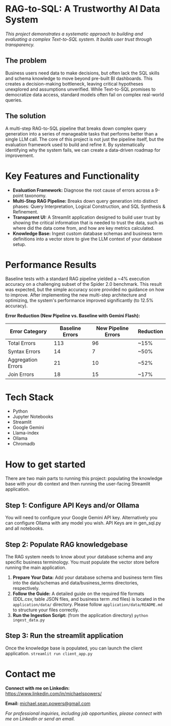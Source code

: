 # RAG-to-SQL: A Trustworthy AI Data System
*This project demonstrates a systematic approach to building and evaluating a complex Text-to-SQL system. 
It builds user trust through transparency.*

## The problem
Business users need data to make decisions, but often lack the SQL skills and schema knowledge to move beyond pre-built BI dashboards. 
This creates a decision-making bottleneck, leaving critical hypotheses unexplored and assumptions unverified. 
While Text-to-SQL promises to democratize data access, standard models often fail on complex real-world queries.

## The solution
A multi-step RAG-to-SQL pipeline that breaks down complex query generation into a series of manageable tasks that performs better than a single LLM call. 
The core of this project is not just the pipeline itself, but the evaluation framework used to build and refine it. 
By systematically identifying why the system fails, we can create a data-driven roadmap for improvement.


# Key Features and Functionality
* **Evaluation Framework:** Diagnose the root cause of errors across a 9-point taxonomy.
* **Multi-Step RAG Pipeline:** Breaks down query generation into distinct phases: Query Interpretation, Logical Construction, and SQL Synthesis & Refinement.
* **Transparent UI:** A Streamlit application designed to build user trust by showing the critical information that is needed to trust the data, such as where did the data come from, and how are key metrics calculated.
* **Knowledge Base:** Ingest custom database schemas and business term definitions into a vector store to give the LLM context of your database setup.

# Performance Results
Baseline tests with a standard RAG pipeline yielded a ~4% execution accuracy on a challenging subset of the Spider 2.0 benchmark. 
This result was expected, but the simple accuracy score provided no guidance on how to improve.
After implementing the new multi-step architecture and optimizing, the system's performance improved significantly (to 12.5% accuracy).

**Error Reduction (New Pipeline vs. Baseline with Gemini Flash):**

|Error Category	| Baseline Errors	| New Pipeline Errors	| Reduction|
|---------------|-----------------|---------------------|----------|
|Total Errors	| 113 |	96	| ~15% |
|Syntax Errors |	14 |	7 |	~50% |
|Aggregation Errors |	21 |	10	| ~52% |
|Join Errors	| 18 |	15 |	~17% |

# Tech Stack
- Python
- Jupyter Notebooks
- Streamlit
- Google Gemini
- Llama-index
- Ollama
- Chromadb

# How to get started
There are two main parts to running this project: populating the knowledge base with your db context and then running the user-facing Streamlit application.

## Step 1: Configure API Keys and/or Ollama
You will need to configure your Google Gemini API key. Alternatively you can configure Ollama with any model you wish.
API Keys are in gen_sql.py and all notebooks.

## Step 2: Populate RAG knowledgebase
The RAG system needs to know about your database schema and any specific business terminology. You must populate the vector store before running the main application.

1. **Prepare Your Data:** Add your database schema and business term files into the data/schemas and data/business_terms directories, respectively.
2. **Follow the Guide:** A detailed guide on the required file formats (DDL.csv, table JSON files, and business term .md files) is located in the ```application/data/``` directory. Please follow ```application/data/README.md``` to structure your files correctly.
4. **Run the Ingestion Script:** (from the application directory)
```python ingest_data.py```
## Step 3: Run the streamlit application
Once the knowledge base is populated, you can launch the client application.
```streamlit run client_app.py```

# Contact me
**Connect with me on Linkedin:** https://www.linkedin.com/in/michaelspowers/

**Email:** michael.sean.powers@gmail.com

*For professional inquiries, including job opportunities, please connect with me on Linkedin or send an email.*
